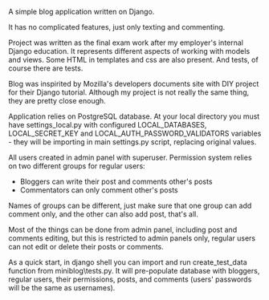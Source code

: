 A simple blog application written on Django.

It has no complicated features, just only texting and commenting.

Project was written as the final exam work after my employer's internal Django education. It represents different aspects of working with models and views. Some HTML in templates and css are also present. And tests, of course there are tests.

Blog was inspirited by Mozilla's developers documents site with DIY project for their Django tutorial. Although my project is not really the same thing, they are pretty close enough.

Application relies on PostgreSQL database. At your local directory you must have settings_local.py with configured LOCAL_DATABASES, LOCAL_SECRET_KEY and LOCAL_AUTH_PASSWORD_VALIDATORS variables - they will be importing in main settings.py script, replacing original values.

All users created in admin panel with superuser. Permission system relies on two different groups for regular users:
  - Bloggers can write their post and comments other's posts
  - Commentators can only comment other's posts

Names of groups can be different, just make sure that one group can add comment only, and the other can also add post, that's all.


Most of the things can be done from admin panel, including post and comments editing, but this is restricted to admin panels only, regular users can not edit or delete their posts or comments.


As a quick start, in django shell you can import and run create_test_data function from miniblog\tests.py. It will pre-populate database with bloggers, regular users, their permissions, posts, and comments (users' passwords will be the same as usernames).
